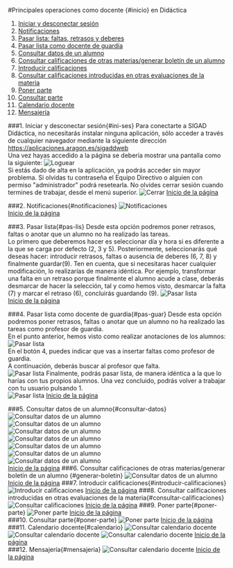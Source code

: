 #Principales operaciones como docente {#inicio} en Didáctica

1. [Iniciar y desconectar sesión](#ini-ses)
2. [Notificaciones](#notificaciones)    
3. [Pasar lista: faltas, retrasos y deberes](#pas-lis)    
4. [Pasar lista como docente de guardia](#pas-guar)    
5. [Consultar datos de un alumno](#consultar-datos)
6. [Consultar calificaciones de otras materias/generar boletín de un alumno](#generar-boletin)  
7. [Introducir calificaciones ](#introducir-calificaciones)  
8. [Consultar calificaciones introducidas en otras evaluaciones de la materia](#consultar-calificaciones)  
9. [Poner parte](#poner-parte)  
10. [Consultar parte](#consultar_parte)  
11. [Calendario docente](#calendario)  
12. [Mensajería](#mensajeria)  

###1. Iniciar y desconectar sesión{#ini-ses}
Para conectarte a SIGAD Didáctica, no necesitarás instalar ninguna aplicación, sólo acceder a través de cualquier navegador mediante la siguiente dirección <https://aplicaciones.aragon.es/sigaddweb>  
Una vez hayas accedido a la página se debería mostrar una pantalla como la siguiente: 
![Loguear](https://raw.githubusercontent.com/catedu/curso-basico-sigad/master/img/didactica/docente/abrir_cerrar/logueo.png)  
Si estás dado de alta en la aplicación, ya podrás acceder sin mayor problema. Si olvidas tu contraseña el Equipo Directivo o alguien con permiso "administrador" podrá resetearla.
No olvides cerrar sesión cuando termines de trabajar, desde el menú superior.
![Cerrar](https://raw.githubusercontent.com/catedu/curso-basico-sigad/master/img/didactica/docente/abrir_cerrar/cierre_sesion.png)
[Inicio de la página](#inicio)

###2. Notificaciones{#notificaciones} 
![Notificaciones](https://raw.githubusercontent.com/catedu/curso-basico-sigad/master/img/didactica/docente/notificaciones/notificaciones.png)    
[Inicio de la página](#inicio)

###3. Pasar lista{#pas-lis} 
Desde esta opción podremos poner retrasos, faltas o anotar que un alumno no ha realizado las tareas.  
Lo primero que deberemos hacer es seleccionar día y hora si es diferente a la que se carga por defecto (2, 3 y 5). Posteriormente, seleccionarás qué deseas hacer: introducir retrasos, faltas o ausencia de deberes (6, 7, 8) y finalmente guardar(9). Ten en cuenta, que si necesitaras hacer cualquier modificación, lo realizarías de manera idéntica. Por ejemplo, transformar una falta en un retraso porque finalmente el alumno acude a clase, deberás desmarcar de hacer la selección, tal y como hemos visto, desmarcar la falta (7) y marcar el retraso (6), concluirás guardando (9).
![Pasar lista](https://raw.githubusercontent.com/catedu/curso-basico-sigad/master/img/didactica/docente/pasar_lista/pasar_lista.png)  
[Inicio de la página](#inicio)

###4. Pasar lista como docente de guardia{#pas-guar} 
Desde esta opción podremos poner retrasos, faltas o anotar que un alumno no ha realizado las tareas como profesor de guardia.  
En el punto anterior, hemos visto como realizar anotaciones de los alumnos:
![Pasar lista](https://raw.githubusercontent.com/catedu/curso-basico-sigad/master/img/didactica/docente/pasar_lista/pasar_lista.png)  
En el botón 4, puedes indicar que vas a insertar faltas como profesor de guardia.  
A continuación, deberás buscar al profesor que falta.  
![Pasar lista](https://raw.githubusercontent.com/catedu/curso-basico-sigad/master/img/didactica/docente/pasar_lista_guardia/1_pasar_lista_guardia.png)
Finalmente, podrás pasar lista, de manera idéntica a la que lo harías con tus propios alumnos. Una vez concluido, podrás volver a trabajar con tu usuario pulsando 1.    
![Pasar lista](https://raw.githubusercontent.com/catedu/curso-basico-sigad/master/img/didactica/docente/pasar_lista_guardia/2_pasar_lista_guardia.png)
[Inicio de la página](#inicio)

###5. Consultar datos de un alumno{#consultar-datos} 
![Consultar datos de un alumno](https://raw.githubusercontent.com/catedu/curso-basico-sigad/master/img/didactica/docente/consultar_datos/1_listado_alumnos.png)  
![Consultar datos de un alumno](https://raw.githubusercontent.com/catedu/curso-basico-sigad/master/img/didactica/docente/consultar_datos/2_listado_alumnos.png)  
![Consultar datos de un alumno](https://raw.githubusercontent.com/catedu/curso-basico-sigad/master/img/didactica/docente/consultar_datos/3_listado_alumnos.png)  
![Consultar datos de un alumno](https://raw.githubusercontent.com/catedu/curso-basico-sigad/master/img/didactica/docente/consultar_datos/4_listado_alumnos.png)  
![Consultar datos de un alumno](https://raw.githubusercontent.com/catedu/curso-basico-sigad/master/img/didactica/docente/consultar_datos/5_listado_alumnos.png)  
![Consultar datos de un alumno](https://raw.githubusercontent.com/catedu/curso-basico-sigad/master/img/didactica/docente/consultar_datos/6_listado_alumnos.png)  
![Consultar datos de un alumno](https://raw.githubusercontent.com/catedu/curso-basico-sigad/master/img/didactica/docente/consultar_datos/7_listado_alumnos.png)  
[Inicio de la página](#inicio)
###6. Consultar calificaciones de otras materias/generar boletín de un alumno {#generar-boletin}
![Consultar datos de un alumno](https://raw.githubusercontent.com/catedu/curso-basico-sigad/master/img/didactica/docente/consultar_datos/7_listado_alumnos.png)  
[Inicio de la página](#inicio)
###7. Introducir calificaciones{#introducir-calificaciones} 
![Introducir calificaciones](https://raw.githubusercontent.com/catedu/curso-basico-sigad/master/img/didactica/docente/evaluar_materias/evaluar_materias.png) 
[Inicio de la página](#inicio)
###8. Consultar calificaciones introducidas en otras evaluaciones  de la materia{#consultar-calificaciones}
![Consultar calificaciones](https://raw.githubusercontent.com/catedu/curso-basico-sigad/master/img/didactica/docente/consultar_notas/consultar_notas.png) 
[Inicio de la página](#inicio)
###9. Poner parte{#poner-parte} 
![Poner parte](https://raw.githubusercontent.com/catedu/curso-basico-sigad/master/img/didactica/docente/crear_parte/crear_parte.png) 
[Inicio de la página](#inicio)  
###10. Consultar parte{#poner-parte} 
![Poner parte](https://raw.githubusercontent.com/catedu/curso-basico-sigad/master/img/didactica/docente/consultar_parte/consultar_parte.png) 
[Inicio de la página](#inicio)
###11. Calendario docente{#calendario} 
![Consultar calendario docente](https://raw.githubusercontent.com/catedu/curso-basico-sigad/master/img/didactica/docente/calendario_docente/1_calendario_docente.png) 
![Consultar calendario docente](https://raw.githubusercontent.com/catedu/curso-basico-sigad/master/img/didactica/docente/calendario_docente/2_calendario_docente.png) 
![Consultar calendario docente](https://raw.githubusercontent.com/catedu/curso-basico-sigad/master/img/didactica/docente/calendario_docente/3_calendario_docente.png) 
[Inicio de la página](#inicio)  
###12. Mensajería{#mensajeria} 
![Consultar calendario docente](https://raw.githubusercontent.com/catedu/curso-basico-sigad/master/img/didactica/docente/mensajeria/mensajeria.png) 
[Inicio de la página](#inicio)  